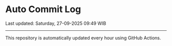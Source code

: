 # Auto Commit Log

Last updated: Saturday, 27-09-2025 09:49 WIB

---

This repository is automatically updated every hour using GitHub Actions.
